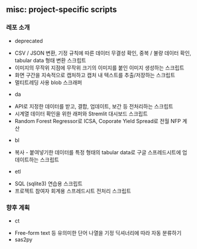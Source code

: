## misc: project-specific scripts
### 레포 소개
* deprecated
 - CSV / JSON 변환, 기정 규칙에 따른 데이터 무결성 확인, 중복 / 불량 데이터 확인, tabular data 형태 변환 스크립트
 - 이미지의 무작위 지점에 무작위 크기의 이미지를 붙인 이미지 생성하는 스크립트
 - 화면 구간을 지속적으로 캡처하고 캡처 내 텍스트를 추출/저장하는 스크립트
 - 멀티트레딩 사용 blob 스크래퍼

* da
 - API로 지정한 데이터를 받고, 결합, 업데이트, 보간 등 전처리하는 스크립트
 - 시계열 데이터 확인을 위한 래퍼와 Stremlit 대시보드 스크립트
 - Random Forest Regressor로 ICSA, Coporate Yield Spread로 전월 NFP 계산

* bl
 - 복사 - 붙여넣기한 데이터를 특정 형태의 tabular data로 구글 스프레드시트에 업데이트하는 스크립트

* etl
 - SQL (sqlite3) 연습용 스크립트
 - 프로젝트 참여자 회계용 스프레드시트 전처리 스크립트

### 향후 계획
* ct
 - Free-form text 등 유의미한 단어 나열을 기정 딕셔너리에 따라 자동 분류하기
 - sas2py